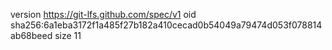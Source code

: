 version https://git-lfs.github.com/spec/v1
oid sha256:6a1eba3172f1a485f27b182a410cecad0b54049a79474d053f078814ab68beed
size 11
